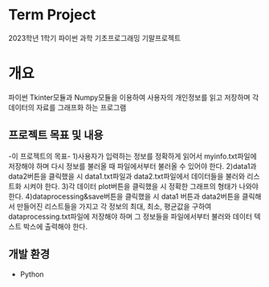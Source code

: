 # Term Project
2023학년 1학기 파이썬 과학 기초프로그래밍 기말프로젝트

# 개요
파이썬 Tkinter모듈과 Numpy모듈을 이용하여 사용자의 개인정보를 읽고 저장하며 각 데이터의 자료를 그래프화 하는 프로그램

## 프로젝트 목표 및 내용
-이 프로젝트의 목표-
1)사용자가 입력하는 정보를 정확하게 읽어서 myinfo.txt파일에 저장해야 하며 다시 정보를 불러올 때 파일에서부터 불러올 수 있어야 한다.
2)data1과 data2버튼을 클릭했을 시 data1.txt파일과 data2.txt파일에서 데이터들을 불러와 리스트화 시켜야 한다.
3)각 데이터 plot버튼을 클릭했을 시 정확한 그래프의 형태가 나와야 한다.
4)dataprocessing&save버튼을 클릭했을 시 data1 버튼과 data2버튼을 클릭해서 만들어진 리스트들을 가지고 각 정보의 최대, 최소, 평균값을 구하여
dataprocessing.txt파일에 저장해야 하며 그 정보들을 파일에서부터 불러와 데이터 텍스트 박스에 출력해야 한다.

## 개발 환경
* Python
